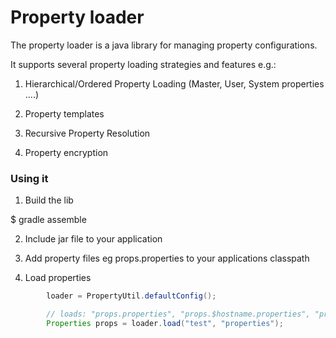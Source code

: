 # Property loader

The property loader is a java library for managing property configurations.

It supports several property loading strategies and features e.g.:

1. Hierarchical/Ordered Property Loading (Master, User, System properties ....)

2. Property templates

3. Recursive Property Resolution

4. Property encryption

### Using it ###

1. Build the lib

$ gradle assemble

2. Include jar file to your application

3. Add property files eg props.properties to your applications classpath

4. Load properties

```java
        loader = PropertyUtil.defaultConfig();

        // loads: "props.properties", "props.$hostname.properties", "props.$user.properties" in this order
        Properties props = loader.load("test", "properties");
```

